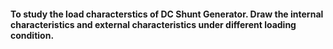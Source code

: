 #### To study the load characterstics of DC Shunt Generator. Draw the internal characteristics and external characteristics under different loading condition.
